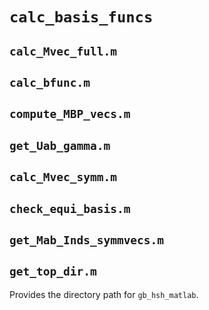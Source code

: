 # `calc_basis_funcs`


## `calc_Mvec_full.m`


## `calc_bfunc.m`


## `compute_MBP_vecs.m`


## `get_Uab_gamma.m`


## `calc_Mvec_symm.m`


## `check_equi_basis.m`


## `get_Mab_Inds_symmvecs.m`


## `get_top_dir.m`

Provides the directory path for `gb_hsh_matlab`.